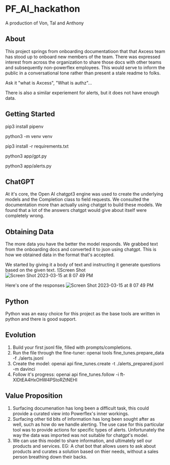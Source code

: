 # PF_AI_hackathon
A production of Von, Tal and Anthony

## About
This project springs from onboarding documentatioon that that Axcess team has stood up to onboard new members of the team. There was expressed interest from across the organization to share those docs with other teams and subsequently non-powerflex employees. This would serve to inform the public in a conversational tone rather than present a stale readme to folks.

Ask it "what is Axcess", "What is authz"... 

There is also a similar experiement for alerts, but it does not have enough data.

## Getting Started

pip3 install pipenv

python3 -m venv venv

pip3 install -r requirements.txt

python3 app/gpt.py

python3 app/alerts.py

## ChatGPT
At it's core, the Open AI chatgpt3 engine was used to create the underlying models and the Completion class to field requests. We consulted the documentation more than actually using chatgpt to build these models. We found that a lot of the answers chatgpt would give about itself were completely wrong. 

## Obtaining Data
The more data you have the better the model responds. We grabbed text from the onboarding docs and converted it to json using chatgpt. This is how we obtained data in the format that's accepted.

We started by giving it a body of text and instructing it generate questions based on the given text.
![Screen Shot![Screen Shot 2023-03-15 at 8 07 49 PM](https://user-images.githubusercontent.com/96091647/225483709-39d1fe81-084f-4f0b-82ae-903ef75e04b2.png)

Here's one of the responses
![Screen Shot 2023-03-15 at 8 07 49 PM](https://user-images.githubusercontent.com/96091647/225483808-86536e55-8b02-49c7-a6e0-90e5133375f9.png)

## Python
Python was an easy choice for this project as the base tools are written in python and there is good support.

## Evolution
1. Build your first jsonl file, filled with prompts/completions.
2. Run the file through the fine-tuner: openai tools fine_tunes.prepare_data -f ./alerts.jsonl
3. Create the model: openai api fine_tunes.create -t ./alerts_prepared.jsonl -m davinci
4. Follow it's progress: openai api fine_tunes.follow -i ft-XIDtEA4HxOHW4PStoRZtNEHI

## Value Proposition
1. Surfacing documenation has long been a difficult task, this could provide a curated view into Powerflex's inner workings.
2. Surfacing other tid bits of information has long been sought after as well, such as how do we handle alerting. The use case for this particular tool was to provide actions for specific types of alerts. Unfortunately the way the data was imported was not suitable for chatgpt's model.
3. We can use this model to share information, and ultimately sell our products and services. EG: A chat bot that allows users to ask about products and curates a solution based on thier needs, without a sales person breathing down their backs.






